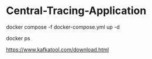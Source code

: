 # Central-Tracing-Application

docker compose -f docker-compose.yml up -d

docker ps

https://www.kafkatool.com/download.html

